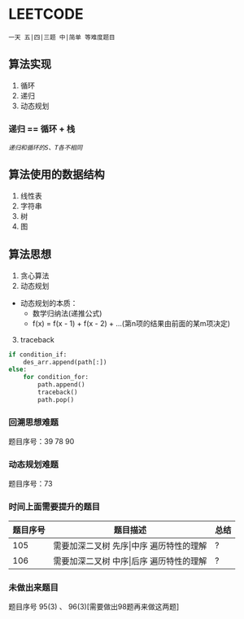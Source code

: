 # LEETCODE

`一天 五|四|三题 中|简单 等难度题目`

## 算法实现

1. 循环
2. 递归
3. 动态规划

### 递归 == 循环 + 栈

*`递归和循环的S、T各不相同`*

## 算法使用的数据结构

1. 线性表
2. 字符串
3. 树
4. 图

## 算法思想

1. 贪心算法
2. 动态规划

- 动态规划的本质：
    - 数学归纳法(递推公式)
    - f(x) = f(x - 1) + f(x - 2) + ...(第n项的结果由前面的某m项决定)

3. traceback

```python
if condition_if:
    des_arr.append(path[:])
else:
    for condition_for:
        path.append()
        traceback()
        path.pop()
```

### 回溯思想难题

题目序号：39 78 90

### 动态规划难题

题目序号：73

### 时间上面需要提升的题目

| 题目序号 | 题目描述                   | 总结 |
|------|------------------------|----|
| 105  | 需要加深二叉树 先序\|中序 遍历特性的理解 | ?  |
| 106  | 需要加深二叉树 中序\|后序 遍历特性的理解 | ?  |

### 未做出来题目

题目序号 95(3) 、 96(3)[需要做出98题再来做这两题]
